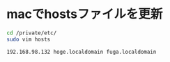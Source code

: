 # macでhostsファイルを更新



```bash
cd /private/etc/
sudo vim hosts
```

```
192.168.98.132 hoge.localdomain fuga.localdomain
```




